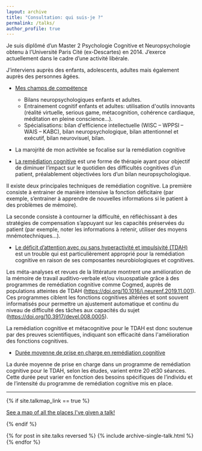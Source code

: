 ```yaml
---
layout: archive
title: "Consultation: qui suis-je ?"
permalink: /talks/
author_profile: true
---
```



Je suis diplômé d’un Master 2 Psychologie Cognitive et Neuropsychologie obtenu à l’Université Paris Cité (ex-Descartes) en 2014. J’exerce actuellement dans le cadre d’une activité libérale.

J’interviens auprès des enfants, adolescents, adultes mais également auprès des personnes âgées.

* <ins>Mes champs de compétence</ins> 
  * Bilans neuropsychologiques enfants et adultes.
  * Entrainement cognitif enfants et adultes: utilisation d'outils innovants (réalité virtuelle, serious game, métacognition, cohérence cardiaque, méditation en pleine conscience...).
  * Spécialisations: bilan d'efficience intellectuelle (WISC – WPPSI – WAIS – KABC), bilan neuropsychologique, bilan attentionnel et exécutif, bilan neurovisuel, bilan.

* La marojrité de mon activitée se focalise sur la remédiation cognitive

* <ins>La remédiation cognitive</ins>  est une forme de thérapie ayant pour objectif de diminuer l’impact sur le quotidien des difficultés cognitives d’un patient, préalablement objectivées lors d’un bilan neuropsychologique.

Il existe deux principales techniques de remédiation cognitive. La première consiste à entrainer de manière intensive la fonction déficitaire (par exemple, s’entrainer à apprendre de nouvelles informations si le patient à des problèmes de mémoire).

La seconde consiste à contourner la difficulté, en réfléchissant à des stratégies de compensation s’appuyant sur les capacités préservées du patient (par exemple, noter les informations à retenir, utiliser des moyens mnémotechniques…).

* <ins>Le déficit d’attention avec ou sans hyperactivité et impulsivité (TDAH)</ins> est un trouble qui est particulièrement approprié pour la remédiation cognitive en raison de ses composantes neurobiologiques et cognitives. 

Les méta-analyses et revues de la littérature montrent une amélioration de la mémoire de travail auditivo-verbale et/ou visuospatiale grâce à des programmes de remédiation cognitive comme Cogmed, auprès de populations atteintes de TDAH (https://doi.org/10.1016/j.neurenf.2019.11.001). Ces programmes ciblent les fonctions cognitives altérées et sont souvent informatisés pour permettre un ajustement automatique et continu du niveau de difficulté des tâches aux capacités du sujet (https://doi.org/10.3917/devel.008.0005).

La remédiation cognitive et métacognitive pour le TDAH est donc soutenue par des preuves scientifiques, indiquant son efficacité dans l'amélioration des fonctions cognitives.

* <ins>Durée moyenne de prise en charge en remédiation cognitive</ins> 

La durée moyenne de prise en charge dans un programme de remédiation cognitive pour le TDAH, selon les études, varient entre 20 et30 séances. Cette durée peut varier en fonction des besoins spécifiques de l’individu et de l’intensité du programme de remédiation cognitive mis en place.

---


{% if site.talkmap_link == true %}

<p style="text-decoration:underline;"><a href="/talkmap.html">See a map of all the places I've given a talk!</a></p>

{% endif %}

{% for post in site.talks reversed %}
  {% include archive-single-talk.html %}
{% endfor %}
